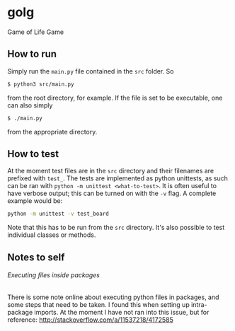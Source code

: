 # golg
Game of Life Game

## How to run
Simply run the `main.py` file contained in the `src` folder. So
```bash
$ python3 src/main.py
```
from the root directory, for example. If the file is set to be executable, one can also simply
```bash
$ ./main.py
```
from the appropriate directory.

## How to test
At the moment test files are in the `src` directory and their filenames are prefixed with `test_`. 
The tests are implemented as python unittests, as such can be ran with `python -m unittest <what-to-test>`.
It is often useful to have verbose output; this can be turned on with the `-v` flag. A complete example would be:
```bash
python -m unittest -v test_board
```
Note that this has to be run from the `src` directory. It's also possible to test individual classes or methods.

## Notes to self

###### Executing files inside packages
There is some note online about executing python files in packages, and some steps that need to be taken. I found this when setting up intra-package imports. At the moment I have not ran into this issue, but for reference:
http://stackoverflow.com/a/11537218/4172585


